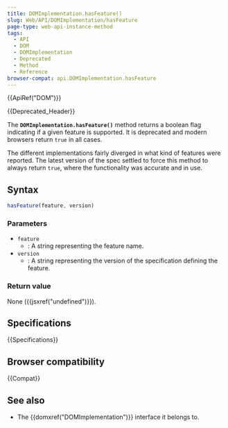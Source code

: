 ```yaml
---
title: DOMImplementation.hasFeature()
slug: Web/API/DOMImplementation/hasFeature
page-type: web-api-instance-method
tags:
  - API
  - DOM
  - DOMImplementation
  - Deprecated
  - Method
  - Reference
browser-compat: api.DOMImplementation.hasFeature
---
```

{{ApiRef("DOM")}}

{{Deprecated_Header}}

The
**`DOMImplementation.hasFeature()`** method returns a
boolean flag indicating if a given feature is supported. It is
deprecated and modern browsers return `true` in all cases.

The different implementations fairly diverged in what kind of features were reported.
The latest version of the spec settled to force this method to always return
`true`, where the functionality was accurate and in use.

## Syntax

```js
hasFeature(feature, version)
```

### Parameters

- `feature`
  - : A string representing the feature name.
- `version`
  - : A string representing the version of the specification defining
    the feature.

### Return value

None ({{jsxref("undefined")}}).

## Specifications

{{Specifications}}

## Browser compatibility

{{Compat}}

## See also

- The {{domxref("DOMImplementation")}} interface it belongs to.
